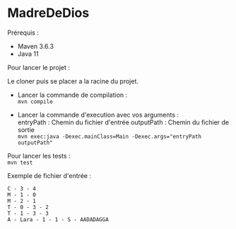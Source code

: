 # MadreDeDios

Prérequis : 
- Maven 3.6.3
- Java 11


Pour lancer le projet :

Le cloner puis se placer a la racine du projet.

- Lancer la commande de compilation :  
```mvn compile```

- Lancer la commande d'execution avec vos arguments :  
entryPath : Chemin du fichier d'entrée 
outputPath : Chemin du fichier de sortie  
```mvn exec:java -Dexec.mainClass=Main -Dexec.args="entryPath outputPath"```


Pour lancer les tests :  
```mvn test```


Exemple de fichier d'entrée :
```
C - 3 - 4
M - 1 - 0
M - 2 - 1
T - 0 - 3 - 2
T - 1 - 3 - 3
A - Lara - 1 - 1 - S - AADADAGGA
```
